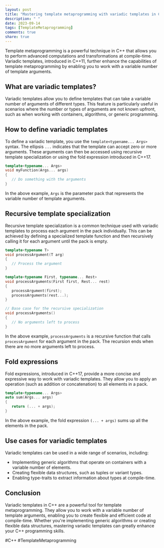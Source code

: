 ```yaml
---
layout: post
title: "Mastering template metaprogramming with variadic templates in C++"
description: " "
date: 2023-09-14
tags: [TemplateMetaprogramming]
comments: true
share: true
---
```


Template metaprogramming is a powerful technique in C++ that allows you to perform advanced computations and transformations at compile-time. Variadic templates, introduced in C++11, further enhance the capabilities of template metaprogramming by enabling you to work with a variable number of template arguments.

## What are variadic templates?

Variadic templates allow you to define templates that can take a variable number of arguments of different types. This feature is particularly useful in scenarios where the number or types of arguments are not known upfront, such as when working with containers, algorithms, or generic programming.

## How to define variadic templates

To define a variadic template, you use the `template<typename... Args>` syntax. The ellipsis `...` indicates that the template can accept zero or more arguments. These arguments can then be accessed using recursive template specialization or using the fold expression introduced in C++17.

```cpp
template<typename... Args>
void myFunction(Args... args)
{
   // Do something with the arguments
}
```

In the above example, `Args` is the parameter pack that represents the variable number of template arguments.

## Recursive template specialization

Recursive template specialization is a common technique used with variadic templates to process each argument in the pack individually. This can be achieved by defining a specialized template function and then recursively calling it for each argument until the pack is empty.

```cpp
template<typename T>
void processArgument(T arg)
{
   // Process the argument
}

template<typename First, typename... Rest>
void processArguments(First first, Rest... rest)
{
   processArgument(first);
   processArguments(rest...);
}

// Base case for the recursive specialization
void processArguments()
{
   // No arguments left to process
}
```

In the above example, `processArguments` is a recursive function that calls `processArgument` for each argument in the pack. The recursion ends when there are no more arguments left to process.

## Fold expressions

Fold expressions, introduced in C++17, provide a more concise and expressive way to work with variadic templates. They allow you to apply an operation (such as addition or concatenation) to all elements in a pack.

```cpp
template<typename... Args>
auto sum(Args... args)
{
   return (... + args);
}
```

In the above example, the fold expression `(... + args)` sums up all the elements in the pack.

## Use cases for variadic templates

Variadic templates can be used in a wide range of scenarios, including:

- Implementing generic algorithms that operate on containers with a variable number of elements.
- Creating flexible data structures, such as tuples or variant types.
- Enabling type-traits to extract information about types at compile-time.

## Conclusion

Variadic templates in C++ are a powerful tool for template metaprogramming. They allow you to work with a variable number of template arguments, enabling you to create flexible and efficient code at compile-time. Whether you're implementing generic algorithms or creating flexible data structures, mastering variadic templates can greatly enhance your C++ programming skills.

#C++ #TemplateMetaprogramming